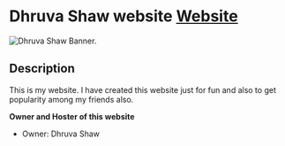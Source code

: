 # Dhruva Shaw website [Website](https://dhruvacube.github.io)

![Dhruva Shaw Banner.](https://dhruvacuber.pythonanywhere.com/static/assets/img/footer-bg.jpg)

## Description

This is my website. I have created this website just for fun and also to get popularity among my friends also.


**Owner and Hoster of this website**

- Owner: Dhruva Shaw
